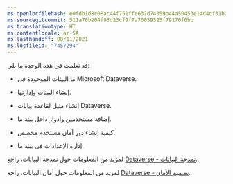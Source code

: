 ```yaml
---
ms.openlocfilehash: e0fdb1d8c08ac44f751ffe632d74359b44a50453e14d4cf31b016963d35e5224
ms.sourcegitcommit: 511a76b204f93d23cf9f7a70059525f79170f6bb
ms.translationtype: HT
ms.contentlocale: ar-SA
ms.lasthandoff: 08/11/2021
ms.locfileid: "7457294"
---
```

قد تعلمت في هذه الوحدة ما يلي:

-   ما البيئات الموجودة في Microsoft Dataverse.

-   إنشاء البيئات وإدارتها.

-   إنشاء مثيل لقاعدة بيانات Dataverse.

-   إضافة مستخدمين وأدوار داخل بيئة ما.

-   كيفية إنشاء دور أمان مستخدم مخصص.

-   إدارة الإعدادات في بيئة ما. 

لمزيد من المعلومات حول نمذجة البيانات، راجع [Dataverse - نمذجة البيانات](https://youtu.be/s1Zqv_8QLNQ?azure-portal=true).

لمزيد من المعلومات حول أمان البيانات، راجع [Dataverse - تصميم الأمان](https://youtu.be/HHBoTNMZtsQ?azure-portal=true).
